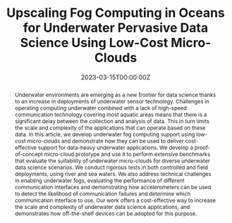 ---
title: "Upscaling Fog Computing in Oceans for Underwater Pervasive Data Science Using Low-Cost Micro-Clouds"
authors:
- Farooq Dar
- Mohan Liyanage
- Marko Radeta
- Zhigang Yin
- admin 
- Sokol Kosta
- Sasu Tarkoma
- Petteri Nurmi
- Huber Flores
#author_notes:
#- "Equal contribution"
#- "Equal contribution"
date: "2023-03-15T00:00:00Z"
doi: "https://doi.org/10.1145/3575801"

# Schedule page publish date (NOT publication's date).
publishDate: "2023-03-15T00:00:00Z"

# Publication type.
# Accepts a single type but formatted as a YAML list (for Hugo requirements).
# Enter a publication type from the CSL standard.
publication_types: ["article-journal"] 
#publication_types: ["article"]

# Publication name and optional abbreviated publication name.
publication: In Proceedings of the *ACM Transactions on Internet of Things* Volume 4, Issue 2, 1 - 29
publication_short: In *ACM Transactions on Internet of Things* 4(2), 1 - 29

abstract: "Underwater environments are emerging as a new frontier for data science thanks to an increase in deployments of underwater sensor technology. Challenges in operating computing underwater combined with a lack of high-speed communication technology covering most aquatic areas means that there is a significant delay between the collection and analysis of data. This in turn limits the scale and complexity of the applications that can operate based on these data. In this article, we develop underwater fog computing support using low-cost micro-clouds and demonstrate how they can be used to deliver cost-effective support for data-heavy underwater applications. We develop a proof-of-concept micro-cloud prototype and use it to perform extensive benchmarks that evaluate the suitability of underwater micro-clouds for diverse underwater data science scenarios. We conduct rigorous tests in both controlled and field deployments, using river and sea waters. We also address technical challenges in enabling underwater fogs, evaluating the performance of different communication interfaces and demonstrating how accelerometers can be used to detect the likelihood of communication failures and determine which communication interface to use. Our work offers a cost-effective way to increase the scale and complexity of underwater data science applications, and demonstrates how off-the-shelf devices can be adopted for this purpose."

# Summary. An optional shortened abstract.
#summary: "..."

#tags:
#- Source Themes

# Display this page in the Featured widget?
featured: false

# links:
# - name: ""
#   url: ""
url_pdf: "https://researchportal.helsinki.fi/files/237388073/Foggy_Bottoms_Delivering_Underwater_Fogs_for_Underwater_Data_Science_2.pdf"
#url_code: ''
#url_dataset: ''
#url_poster: ''
#url_project: ''
#url_slides: ''
#url_source: ''
#url_video: ''

# Featured image
# To use, add an image named `featured.jpg/png` to your page's folder. 
#image:
#  caption: 'Image credit: [**Unsplash**](https://unsplash.com/photos/jdD8gXaTZsc)'
#  focal_point: ""
#  preview_only: false

# Associated Projects (optional).
#   Associate this publication with one or more of your projects.
#   Simply enter your project's folder or file name without extension.
#   E.g. `internal-project` references `content/project/internal-project/index.md`.
#   Otherwise, set `projects: []`.
#projects: []

# Slides (optional).
#   Associate this publication with Markdown slides.
#   Simply enter your slide deck's filename without extension.
#   E.g. `slides: "example"` references `content/slides/example/index.md`.
#   Otherwise, set `slides: ""`.
# slides: example
# ---

# {{% callout note %}}
# Click the *Cite* button above to demo the feature to enable visitors to import publication metadata into their reference management software.
# {{% /callout %}}

# {{% callout note %}}
# Create your slides in Markdown - click the *Slides* button to check out the example.
# {{% /callout %}}

# Add the publication's **full text** or **supplementary notes** here. You can use rich formatting such as including [code, math, and images](https://wowchemy.com/docs/content/writing-markdown-latex/).
---